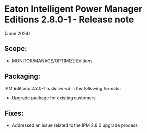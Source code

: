 # Eaton Intelligent Power Manager Editions 2.8.0-1 - Release note
(June 2024)

## Scope:
* MONITOR/MANAGE/OPTIMIZE Editions

## Packaging:
IPM Editions 2.8.0-1 is delivered in the following formats:
- Upgrade package for existing customers

## Fixes:
- Addressed an issue related to the IPM 2.8.0 upgrade process
